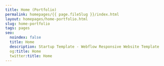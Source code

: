 ```yaml
---
title: Home (Portfolio)
permalink: homepages/{{ page.fileSlug }}/index.html
layout: homepages/home-portfolio.html
slug: home-portfolio
tags: pages
seo:
  noindex: false
  title: Home
  description: Startup Template - Webflow Responsive Website Template
  og:title: Home
  twitter:title: Home
---
```



